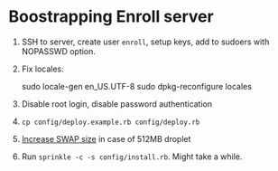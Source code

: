 # Boostrapping Enroll server

1. SSH to server, create user `enroll`, setup keys, add to sudoers with NOPASSWD option.
2. Fix locales:

    sudo locale-gen en_US.UTF-8
    sudo dpkg-reconfigure locales

3. Disable root login, disable password authentication
4. `cp config/deploy.example.rb config/deploy.rb`
5. [Increase SWAP size](https://www.digitalocean.com/community/articles/how-to-add-swap-on-ubuntu-12-04) in case of 512MB droplet
6. Run `sprinkle -c -s config/install.rb`. Might take a while.